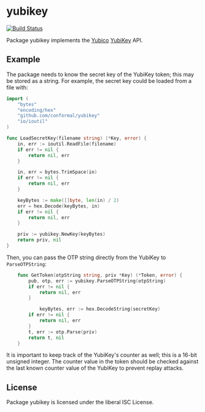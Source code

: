 yubikey
=======

[![Build Status](https://travis-ci.org/conformal/yubikey.png?branch=master)](https://travis-ci.org/conformal/yubikey)

Package yubikey implements the [Yubico](http://www.yubico.com) [YubiKey](http://www.yubico.com/products/yubikey-hardware/) API.

## Example

The package needs to know the secret key of the YubiKey token; this
may be stored as a string. For example, the secret key could be
loaded from a file with:

```go
import (
	"bytes"
	"encoding/hex"
	"github.com/conformal/yubikey"
	"io/ioutil"
)

func LoadSecretKey(filename string) (*Key, error) {
	in, err := ioutil.ReadFile(filename)
	if err != nil {
		return nil, err
	}

	in, err = bytes.TrimSpace(in)
	if err != nil {
		return nil, err
	}

	keyBytes := make([]byte, len(in) / 2)
	err = hex.Decode(keyBytes, in)
	if err != nil {
		return nil, err
	}

	priv := yubikey.NewKey(keyBytes)
	return priv, nil
}
```

Then, you can pass the OTP string directly from the YubiKey to
`ParseOTPString`:

```go
	func GetToken(otpString string, priv *Key) (*Token, error) {
		pub, otp, err := yubikey.ParseOTPString(otpString)
		if err != nil {
			return nil, err
		}

	        keyBytes, err := hex.DecodeString(secretKey)
		if err != nil {
			return nil, err
		}
		t, err := otp.Parse(priv)
		return t, nil
	}
```

It is important to keep track of the YubiKey's counter as well;
this is a 16-bit unsigned integer. The counter value in the token
should be checked against the last known counter value of the
YubiKey to prevent replay attacks.

## License

Package yubikey is licensed under the liberal ISC License.
